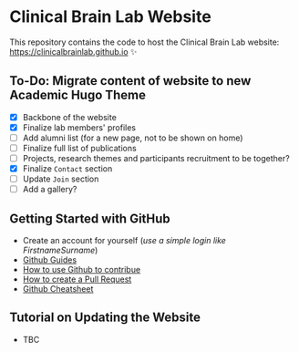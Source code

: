 # Clinical Brain Lab Website

This repository contains the code to host the Clinical Brain Lab website: https://clinicalbrainlab.github.io ✨

## To-Do: Migrate content of website to new Academic Hugo Theme
- [x] Backbone of the website
- [x] Finalize lab members' profiles
- [ ] Add alumni list (for a new page, not to be shown on home)
- [ ] Finalize full list of publications
- [ ] Projects, research themes and participants recruitment to be together?
- [x] Finalize `Contact` section
- [ ] Update `Join` section
- [ ] Add a gallery?

## Getting Started with GitHub
- Create an account for yourself (*use a simple login like FirstnameSurname*)
- [Github Guides](https://guides.github.com/)
- [How to use Github to contribue](https://neurokit2.readthedocs.io/en/latest/contributing/contributing.html#how-to-use-github-to-contribute)
- [How to create a Pull Request](https://www.earthdatascience.org/courses/intro-to-earth-data-science/git-github/github-collaboration/how-to-submit-pull-requests-on-github/)
- [Github Cheatsheet](https://github.com/tiimgreen/github-cheat-sheet)

## Tutorial on Updating the Website
- TBC

